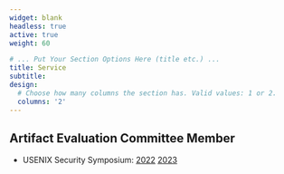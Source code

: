 ```yaml
---
widget: blank
headless: true
active: true
weight: 60

# ... Put Your Section Options Here (title etc.) ...
title: Service
subtitle:
design:
  # Choose how many columns the section has. Valid values: 1 or 2.
  columns: '2'
---
```


## Artifact Evaluation Committee Member
- USENIX Security Symposium: [2022](https://www.usenix.org/conference/usenixsecurity22/call-for-artifacts) [2023](https://www.usenix.org/conference/usenixsecurity23/call-for-artifacts)